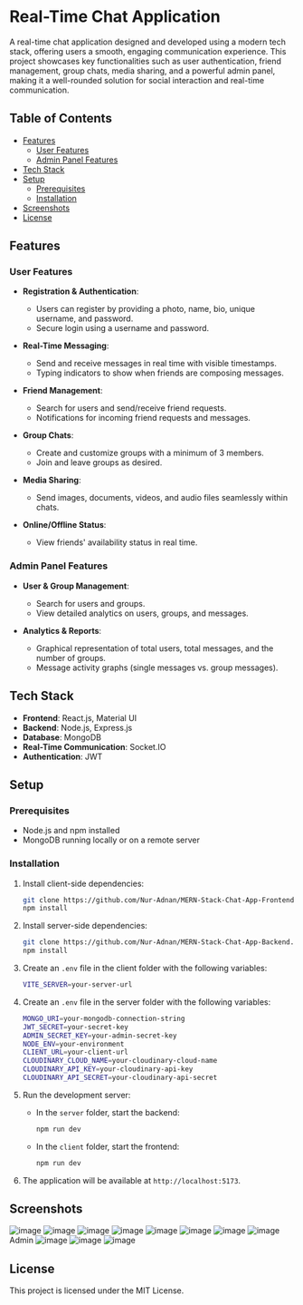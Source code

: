 # Real-Time Chat Application

A real-time chat application designed and developed using a modern tech stack, offering users a smooth, engaging communication experience. This project showcases key functionalities such as user authentication, friend management, group chats, media sharing, and a powerful admin panel, making it a well-rounded solution for social interaction and real-time communication.

## Table of Contents

- [Features](#features)
  - [User Features](#user-features)
  - [Admin Panel Features](#admin-panel-features)
- [Tech Stack](#tech-stack)
- [Setup](#setup)
  - [Prerequisites](#prerequisites)
  - [Installation](#installation)
- [Screenshots](#screenshots)
- [License](#license)

## Features

### User Features
- **Registration & Authentication**:
  - Users can register by providing a photo, name, bio, unique username, and password.
  - Secure login using a username and password.

- **Real-Time Messaging**:
  - Send and receive messages in real time with visible timestamps.
  - Typing indicators to show when friends are composing messages.

- **Friend Management**:
  - Search for users and send/receive friend requests.
  - Notifications for incoming friend requests and messages.

- **Group Chats**:
  - Create and customize groups with a minimum of 3 members.
  - Join and leave groups as desired.

- **Media Sharing**:
  - Send images, documents, videos, and audio files seamlessly within chats.

- **Online/Offline Status**:
  - View friends' availability status in real time.

### Admin Panel Features
- **User & Group Management**:
  - Search for users and groups.
  - View detailed analytics on users, groups, and messages.

- **Analytics & Reports**:
  - Graphical representation of total users, total messages, and the number of groups.
  - Message activity graphs (single messages vs. group messages).

## Tech Stack

- **Frontend**: React.js, Material UI
- **Backend**: Node.js, Express.js
- **Database**: MongoDB
- **Real-Time Communication**: Socket.IO
- **Authentication**: JWT

## Setup

### Prerequisites
- Node.js and npm installed
- MongoDB running locally or on a remote server

### Installation

1. Install client-side dependencies:
    ```bash
    git clone https://github.com/Nur-Adnan/MERN-Stack-Chat-App-Frontend.git
    npm install
    ```

2. Install server-side dependencies:
    ```bash
    git clone https://github.com/Nur-Adnan/MERN-Stack-Chat-App-Backend.git
    npm install
    ```

3. Create an `.env` file in the client folder with the following variables:
    ```bash
    VITE_SERVER=your-server-url
    ```

4. Create an `.env` file in the server folder with the following variables:
    ```bash
    MONGO_URI=your-mongodb-connection-string
    JWT_SECRET=your-secret-key
    ADMIN_SECRET_KEY=your-admin-secret-key
    NODE_ENV=your-environment
    CLIENT_URL=your-client-url
    CLOUDINARY_CLOUD_NAME=your-cloudinary-cloud-name
    CLOUDINARY_API_KEY=your-cloudinary-api-key
    CLOUDINARY_API_SECRET=your-cloudinary-api-secret
    ```

5. Run the development server:
    - In the `server` folder, start the backend:
      ```bash
      npm run dev
      ```

    - In the `client` folder, start the frontend:
      ```bash
      npm run dev
      ```

6. The application will be available at `http://localhost:5173`.

## Screenshots

![image](https://github.com/user-attachments/assets/a2483be3-7bf9-4a20-bf64-262a65fc293d)
![image](https://github.com/user-attachments/assets/687488ff-22c5-4c5e-a1a4-2d0be0a36be6)
![image](https://github.com/user-attachments/assets/551e717c-d7c4-41a5-9d81-f8d9aaeb4d5a)
![image](https://github.com/user-attachments/assets/a11779d0-635a-4969-84f2-4d57b57f05d2)
![image](https://github.com/user-attachments/assets/e2692cb9-7865-4366-97b4-43ac5c2e1db0)
![image](https://github.com/user-attachments/assets/1207331f-286d-4091-b823-266506dbf52e)
![image](https://github.com/user-attachments/assets/6f46bb48-6ff5-4ff6-b801-d522d143ce6a)
![image](https://github.com/user-attachments/assets/87b986f5-4f20-4571-87f6-6c5eadf1e27e)
Admin
![image](https://github.com/user-attachments/assets/22768e82-b166-4d5c-bb56-c596bdbf644c)
![image](https://github.com/user-attachments/assets/0aaab633-b24d-4d04-884e-9dc6b6773e8f)
![image](https://github.com/user-attachments/assets/87e677c2-77e5-4f25-84b5-e8c2f056ced2)

## License

This project is licensed under the MIT License.
